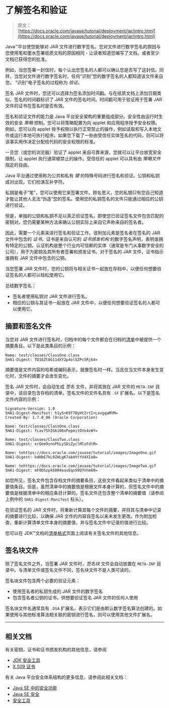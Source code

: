 # 了解签名和验证

> 原文： [https://docs.oracle.com/javase/tutorial/deployment/jar/intro.html](https://docs.oracle.com/javase/tutorial/deployment/jar/intro.html)

Java™平台使您能够对 JAR 文件进行数字签名。您对文件进行数字签名的原因与您使用笔和墨水签署纸质文档的原因相同 - 让读者知道您编写了文档，或者至少文档已获得您的批准。

例如，当您签署一封信时，每个认出您签名的人都可以确认您是否写了这封信。同样，当您对文件进行数字签名时，任何“识别”您的数字签名的人都知道该文件来自您。 “识别”电子签名的过程称为 _验证_。

签名 JAR 文件时，您还可以选择为签名添加时间戳。与在纸质文档上添加日期类似，签名的时间戳标识了 JAR 文件的签名时间。时间戳可用于验证用于签署 JAR 文件的证书在签名时是否有效。

签名和验证文件的能力是 Java 平台安全架构的重要组成部分。安全性由运行时生效的安全 _策略_ 控制。您可以将策略配置为向 applet 和应用程序授予安全权限。例如，您可以向 applet 授予权限以执行正常禁止的操作，例如读取和写入本地文件或运行本地可执行程序。如果您下载了一些由受信任实体签名的代码，则可以将该事实用作决定分配给代码的安全权限的标准。

一旦您（或您的浏览器）验证了 applet 来自可靠来源，您就可以让平台放宽安全限制，让 applet 执行通常被禁止的操作。受信任的 applet 可以具有由 _策略文件_ 指定的自由。

Java 平台通过使用称为公共和私有 _键_ 的特殊号码进行签名和验证。公钥和私钥成对出现，它们扮演互补字符。

私钥是电子“笔”，您可以使用它来签署文件。顾名思义，您的私钥只有您自己知道才能让其他人无法“伪造”您的签名。使用您的私钥签名的文件只能通过相应的公钥进行验证。

但是，单独的公钥和私钥不足以真正验证签名。即使您已验证签名文件包含匹配的密钥对，您仍需要某种方法来确认公钥实际上来自它声称来自的签名者。

因此，需要一个元素来进行签名和验证工作。该附加元素是签名者在签名的 JAR 文件中包含的 _证书_。证书是来自认可的 _证书颁发机构_ 的数字签名声明，表明谁拥有特定的公钥。认证机构是整个行业内可信赖的实体（通常是专门从事数字安全的公司），用于为密钥及其所有者签署和颁发证书。对于签名的 JAR 文件，证书指示谁拥有 JAR 文件中包含的公钥。

当您签署 JAR 文件时，您的公钥将与相关证书一起放在存档中，以便任何想要验证签名的人都可以轻松使用它。

总结数字签名：

*   签名者使用私钥对 JAR 文件进行签名。
*   相应的公钥与其证书一起放在 JAR 文件中，以便任何想要验证签名的人都可以使用它。

## 摘要和签名文件

当您对 JAR 文件进行签名时，归档中的每个文件都会在归档的[清单](manifestindex.html)中被提供一个摘要条目。以下是此类条目的示例：

```
Name: test/classes/ClassOne.class
SHA1-Digest: TD1GZt8G11dXY2p4olSZPc5Rj64=

```

摘要值是文件内容的哈希或编码表示，就像签名时一样。当且仅当文件本身发生变化时，文件的摘要才会发生变化。

签名 JAR 文件时，会自动生成 _签名_ 文件，并将其放在 JAR 文件的 `META-INF` 目录中，该目录包含存档的清单。签名文件的文件名具有 `.SF` 扩展名。以下是签名文件内容的示例：

```
Signature-Version: 1.0
SHA1-Digest-Manifest: h1yS+K9T7DyHtZrtI+LxvgqaMYM=
Created-By: 1.7.0_06 (Oracle Corporation)

Name: test/classes/ClassOne.class
SHA1-Digest: fcav7ShIG6i86xPepmitOVo4vWY=

Name: test/classes/ClassTwo.class
SHA1-Digest: xrQem9snnPhLySDiZyclMlsFdtM=

Name: tehttps://docs.oracle.com/javase/tutorial/images/ImageOne.gif
SHA1-Digest: kdHbE7kL9ZHLgK7akHttYV4XIa0=

Name: tehttps://docs.oracle.com/javase/tutorial/images/ImageTwo.gif
SHA1-Digest: mF0D5zpk68R4oaxEqoS9Q7nhm60=

```

如您所见，签名文件包含存档文件的摘要条目，这些文件看起来类似于清单中的摘要值条目。但是，虽然清单中的摘要值是根据文件本身计算的，但签名文件中的摘要值是根据清单中的相应条目计算的。签名文件还包含整个清单的摘要值（请参阅上例中的 `SHA1-Digest-Manifest` 标头）。

在验证签名的 JAR 文件时，将重新计算其每个文件的摘要，并将其与清单中记录的摘要进行比较，以确保 JAR 文件的内容自签名以来未发生更改。作为附加检查，重新计算清单文件本身的摘要值，并与签名文件中记录的值进行比较。

您可以在 JDK™文档的[清单格式](https://docs.oracle.com/javase/8/docs/technotes/guides/jar/jar.html#JAR_Manifest)页面上阅读有关签名文件的其他信息。

## 签名块文件

除了签名文件之外，当签署 JAR 文件时，_签名块_ 文件会自动放置在 `META-INF` 目录中。与清单文件或签名文件不同，签名块文件不是人类可读的。

签名块文件包含两个必要的验证元素：

*   使用签名者的私钥生成的 JAR 文件的数字签名
*   包含签名者公钥的证书，供想要验证签名 JAR 文件的任何人使用

签名块文件名通常具有 `.DSA` 扩展名，表示它们是由默认数字签名算法创建的。如果使用与其他标准算法相关联的密钥进行签名，则可以使用其他文件扩展名。

* * *

## 相关文档

有关密钥，证书和证书颁发机构的其他信息，请参阅

*   [JDK 安全工具](https://docs.oracle.com/javase/8/docs/technotes/tools/index.html#security)
*   [X.509 证书](https://docs.oracle.com/javase/8/docs/technotes/guides/security/cert3.html)

有关 Java 平台安全体系结构的更多信息，请参阅此相关文档：

*   [Java SE 中的安全功能](../../security/index.html)
*   [Java SE 安全](http://www.oracle.com/technetwork/java/javase/tech/index-jsp-136007.html)
*   [安全工具](https://docs.oracle.com/javase/8/docs/technotes/tools/index.html#security)